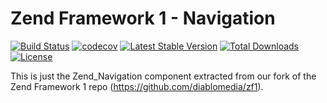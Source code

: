 Zend Framework 1 - Navigation
============================
[![Build Status](https://travis-ci.org/diablomedia/zf1-navigation.svg?branch=master)](https://travis-ci.org/diablomedia/zf1-navigation)
[![codecov](https://codecov.io/gh/diablomedia/zf1-navigation/branch/master/graph/badge.svg)](https://codecov.io/gh/diablomedia/zf1-navigation)
[![Latest Stable Version](https://poser.pugx.org/diablomedia/zendframework1-navigation/v/stable)](https://packagist.org/packages/diablomedia/zendframework1-navigation)
[![Total Downloads](https://poser.pugx.org/diablomedia/zendframework1-navigation/downloads)](https://packagist.org/packages/diablomedia/zendframework1-navigation)
[![License](https://poser.pugx.org/diablomedia/zendframework1-navigation/license)](https://packagist.org/packages/diablomedia/zendframework1-navigation)

This is just the Zend_Navigation component extracted from our fork of the Zend Framework 1 repo (https://github.com/diablomedia/zf1).
